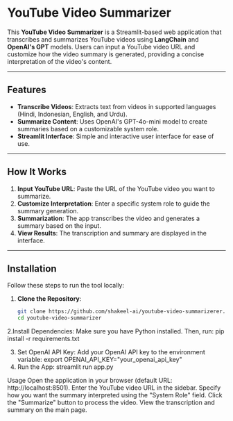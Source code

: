 # YouTube Video Summarizer

This **YouTube Video Summarizer** is a Streamlit-based web application that transcribes and summarizes YouTube videos using **LangChain** and **OpenAI's GPT** models. Users can input a YouTube video URL and customize how the video summary is generated, providing a concise interpretation of the video's content.

---

## Features

- **Transcribe Videos**: Extracts text from videos in supported languages (Hindi, Indonesian, English, and Urdu).
- **Summarize Content**: Uses OpenAI's GPT-4o-mini model to create summaries based on a customizable system role.
- **Streamlit Interface**: Simple and interactive user interface for ease of use.

---

## How It Works

1. **Input YouTube URL**: Paste the URL of the YouTube video you want to summarize.
2. **Customize Interpretation**: Enter a specific system role to guide the summary generation.
3. **Summarization**: The app transcribes the video and generates a summary based on the input.
4. **View Results**: The transcription and summary are displayed in the interface.

---

## Installation

Follow these steps to run the tool locally:

1. **Clone the Repository**:
   ```bash
   git clone https://github.com/shakeel-ai/youtube-video-summarizerer.git
   cd youtube-video-summarizer
   
2.Install Dependencies: Make sure you have Python installed. Then, run:
pip install -r requirements.txt

3. Set OpenAI API Key: Add your OpenAI API key to the environment variable:
   export OPENAI_API_KEY="your_openai_api_key"
4. Run the App:
   streamlit run app.py

Usage
Open the application in your browser (default URL: http://localhost:8501).
Enter the YouTube video URL in the sidebar.
Specify how you want the summary interpreted using the "System Role" field.
Click the "Summarize" button to process the video.
View the transcription and summary on the main page.
